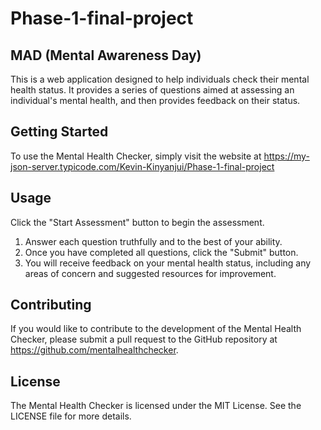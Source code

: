 # Phase-1-final-project
## MAD (Mental Awareness Day)

This is a web application designed to help individuals check their mental health status. It provides a series of questions aimed at assessing an individual's mental health, and then provides feedback on their status.

## Getting Started
To use the Mental Health Checker, simply visit the website at https://my-json-server.typicode.com/Kevin-Kinyanjui/Phase-1-final-project

## Usage
Click the "Start Assessment" button to begin the assessment.
1. Answer each question truthfully and to the best of your ability.
2. Once you have completed all questions, click the "Submit" button.
3. You will receive feedback on your mental health status, including any areas of concern and suggested resources for improvement.

## Contributing
If you would like to contribute to the development of the Mental Health Checker, please submit a pull request to the GitHub repository at https://github.com/mentalhealthchecker.

## License
The Mental Health Checker is licensed under the MIT License. See the LICENSE file for more details.





